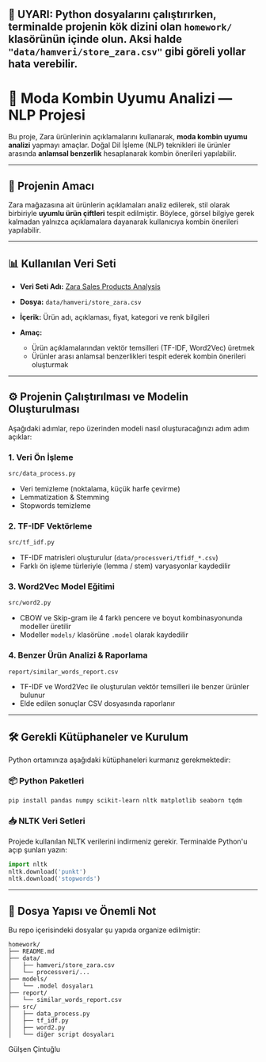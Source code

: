 
📌 **UYARI:**  Python dosyalarını çalıştırırken, terminalde projenin kök dizini olan `homework/` klasörünün içinde olun. Aksi halde `"data/hamveri/store_zara.csv"` gibi göreli yollar hata verebilir.
---

# 👗 Moda Kombin Uyumu Analizi — NLP Projesi

Bu proje, Zara ürünlerinin açıklamalarını kullanarak, **moda kombin uyumu analizi** yapmayı amaçlar. Doğal Dil İşleme (NLP) teknikleri ile ürünler arasında **anlamsal benzerlik** hesaplanarak kombin önerileri yapılabilir.

---

## 🎯 Projenin Amacı

Zara mağazasına ait ürünlerin açıklamaları analiz edilerek, stil olarak birbiriyle **uyumlu ürün çiftleri** tespit edilmiştir. Böylece, görsel bilgiye gerek kalmadan yalnızca açıklamalara dayanarak kullanıcıya kombin önerileri yapılabilir.

---

## 📊 Kullanılan Veri Seti

* **Veri Seti Adı:** [Zara Sales Products Analysis](https://www.kaggle.com/datasets/kingabzpro/zara-sales-products-analysis)
* **Dosya:** `data/hamveri/store_zara.csv`
* **İçerik:** Ürün adı, açıklaması, fiyat, kategori ve renk bilgileri
* **Amaç:**

  * Ürün açıklamalarından vektör temsilleri (TF-IDF, Word2Vec) üretmek
  * Ürünler arası anlamsal benzerlikleri tespit ederek kombin önerileri oluşturmak

---

## ⚙️ Projenin Çalıştırılması ve Modelin Oluşturulması

Aşağıdaki adımlar, repo üzerinden modeli nasıl oluşturacağınızı adım adım açıklar:

### 1. Veri Ön İşleme

```bash
src/data_process.py
```

* Veri temizleme (noktalama, küçük harfe çevirme)
* Lemmatization & Stemming
* Stopwords temizleme

### 2. TF-IDF Vektörleme

```bash
src/tf_idf.py
```

* TF-IDF matrisleri oluşturulur (`data/processveri/tfidf_*.csv`)
* Farklı ön işleme türleriyle (lemma / stem) varyasyonlar kaydedilir

### 3. Word2Vec Model Eğitimi

```bash
src/word2.py
```

* CBOW ve Skip-gram ile 4 farklı pencere ve boyut kombinasyonunda modeller üretilir
* Modeller `models/` klasörüne `.model` olarak kaydedilir

### 4. Benzer Ürün Analizi & Raporlama

```bash
report/similar_words_report.csv
```

* TF-IDF ve Word2Vec ile oluşturulan vektör temsilleri ile benzer ürünler bulunur
* Elde edilen sonuçlar CSV dosyasında raporlanır

---

## 🛠️ Gerekli Kütüphaneler ve Kurulum

Python ortamınıza aşağıdaki kütüphaneleri kurmanız gerekmektedir:

### 📦 Python Paketleri

```bash
pip install pandas numpy scikit-learn nltk matplotlib seaborn tqdm
```

### 📥 NLTK Veri Setleri

Projede kullanılan NLTK verilerini indirmeniz gerekir. Terminalde Python'u açıp şunları yazın:

```python
import nltk
nltk.download('punkt')
nltk.download('stopwords')
```

---

## 📁 Dosya Yapısı ve Önemli Not

Bu repo içerisindeki dosyalar şu yapıda organize edilmiştir:

```
homework/
├── README.md
├── data/
│   ├── hamveri/store_zara.csv
│   └── processveri/...
├── models/
│   └── .model dosyaları
├── report/
│   └── similar_words_report.csv
├── src/
│   ├── data_process.py
│   ├── tf_idf.py
│   ├── word2.py
│   └── diğer script dosyaları
```


Gülşen Çintuğlu
